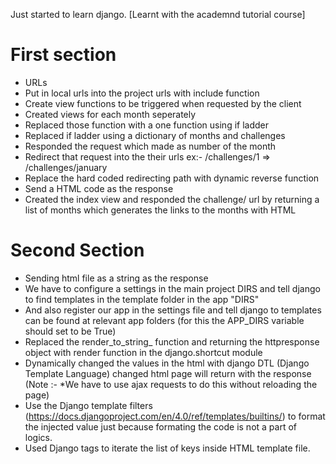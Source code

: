 Just started to learn django.
[Learnt with the academnd tutorial course]

First section
=============
* URLs
* Put in local urls into the project urls with include function 
* Create view functions to be triggered when requested by the client
* Created views for each month seperately
* Replaced those function with a one function using if ladder
* Replaced if ladder using a dictionary of months and challenges
* Responded the request which made as number of the month
* Redirect that request into the their urls   ex:- /challenges/1   =>  /challenges/january
* Replace the hard coded redirecting path with dynamic reverse function
* Send a HTML code as the response
* Created the index view and responded the challenge/ url by returning a list of months which generates the links to the months with HTML


Second Section
==============
* Sending html file as a string as the response
* We have to configure a settings in the main project DIRS and tell django to find templates in the template folder in the app "DIRS"
* And also register our app in the settings file and tell django to templates can be found at relevant app folders (for this the APP_DIRS variable should set to be True)
* Replaced the render_to_string_ function and returning the httpresponse object with render function in the django.shortcut module
* Dynamically changed the values in the html with django DTL (Django Template Language) changed html page will return with the response   (Note :- *We have to use ajax requests to do this without reloading the page) 
* Use the Django template filters (https://docs.djangoproject.com/en/4.0/ref/templates/builtins/) to format the injected value just because formating the code is not a part of logics.
* Used Django tags to iterate the list of keys inside HTML template file.